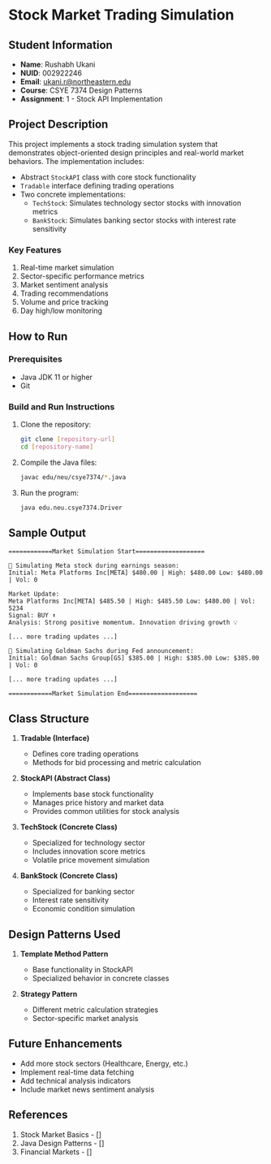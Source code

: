 # Stock Market Trading Simulation

## Student Information
- **Name**: Rushabh Ukani 
- **NUID**:  002922246
- **Email**: ukani.r@northeastern.edu
- **Course**: CSYE 7374 Design Patterns
- **Assignment**: 1 - Stock API Implementation

## Project Description
This project implements a stock trading simulation system that demonstrates object-oriented design principles and real-world market behaviors. The implementation includes:

- Abstract `StockAPI` class with core stock functionality
- `Tradable` interface defining trading operations
- Two concrete implementations:
  - `TechStock`: Simulates technology sector stocks with innovation metrics
  - `BankStock`: Simulates banking sector stocks with interest rate sensitivity

### Key Features
1. Real-time market simulation
2. Sector-specific performance metrics
3. Market sentiment analysis
4. Trading recommendations
5. Volume and price tracking
6. Day high/low monitoring

## How to Run

### Prerequisites
- Java JDK 11 or higher
- Git

### Build and Run Instructions
1. Clone the repository:
   ```bash
   git clone [repository-url]
   cd [repository-name]
   ```

2. Compile the Java files:
   ```bash
   javac edu/neu/csye7374/*.java
   ```

3. Run the program:
   ```bash
   java edu.neu.csye7374.Driver
   ```

## Sample Output
```
============Market Simulation Start===================

📱 Simulating Meta stock during earnings season:
Initial: Meta Platforms Inc[META] $480.00 | High: $480.00 Low: $480.00 | Vol: 0

Market Update:
Meta Platforms Inc[META] $485.50 | High: $485.50 Low: $480.00 | Vol: 5234
Signal: BUY ⬆️
Analysis: Strong positive momentum. Innovation driving growth 💡

[... more trading updates ...]

🏦 Simulating Goldman Sachs during Fed announcement:
Initial: Goldman Sachs Group[GS] $385.00 | High: $385.00 Low: $385.00 | Vol: 0

[... more trading updates ...]

============Market Simulation End===================
```

## Class Structure
1. **Tradable (Interface)**
   - Defines core trading operations
   - Methods for bid processing and metric calculation

2. **StockAPI (Abstract Class)**
   - Implements base stock functionality
   - Manages price history and market data
   - Provides common utilities for stock analysis

3. **TechStock (Concrete Class)**
   - Specialized for technology sector
   - Includes innovation score metrics
   - Volatile price movement simulation

4. **BankStock (Concrete Class)**
   - Specialized for banking sector
   - Interest rate sensitivity
   - Economic condition simulation

## Design Patterns Used
1. **Template Method Pattern**
   - Base functionality in StockAPI
   - Specialized behavior in concrete classes

2. **Strategy Pattern**
   - Different metric calculation strategies
   - Sector-specific market analysis

## Future Enhancements
- Add more stock sectors (Healthcare, Energy, etc.)
- Implement real-time data fetching
- Add technical analysis indicators
- Include market news sentiment analysis

## References
1. Stock Market Basics - []
2. Java Design Patterns - []
3. Financial Markets - []